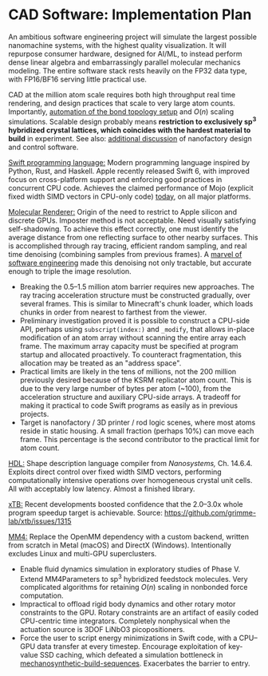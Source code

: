# CAD Software: Implementation Plan

An ambitious software engineering project will simulate the largest possible nanomachine systems, with the highest quality visualization. It will repurpose consumer hardware, designed for AI/ML, to instead perform dense linear algebra and embarrassingly parallel molecular mechanics modeling. The entire software stack rests heavily on the FP32 data type, with FP16/BF16 serving little practical use.

CAD at the million atom scale requires both high throughput real time rendering, and design practices that scale to very large atom counts. Importantly, [automation of the bond topology setup](https://github.com/philipturner/HDL/blob/2025-cleanups/Documentation/API/Reconstruction.md) and $O(n)$ scaling simulations. Scalable design probably means <b>restriction to exclusively sp<sup>3</sup> hybridized crystal lattices, which coincides with the hardest material to build</b> in experiment. See also: [additional discussion](http://apm.bplaced.net/w/index.php?title=Software) of nanofactory design and control software.

[Swift programming language:](https://www.swift.org) Modern programming language inspired by Python, Rust, and Haskell. Apple recently released Swift 6, with improved focus on cross-platform support and enforcing good practices in concurrent CPU code. Achieves the claimed performance of Mojo (explicit fixed width SIMD vectors in CPU-only code) [today](https://web.archive.org/web/20250704141833/https://docs.modular.com/mojo/faq/#will-mojo-be-open-sourced), on all major platforms.

[Molecular Renderer:](https://github.com/philipturner/molecular-renderer) Origin of the need to restrict to Apple silicon and discrete GPUs. Imposter method is not acceptable. Need visually satisfying self-shadowing. To achieve this effect correctly, one must identify the average distance from one reflecting surface to other nearby surfaces. This is accomplished through ray tracing, efficient random sampling, and real time denoising (combining samples from previous frames). A [marvel of software engineering](https://github.com/GPUOpen-LibrariesAndSDKs/FidelityFX-SDK) made this denoising not only tractable, but accurate enough to triple the image resolution.
- Breaking the 0.5&ndash;1.5 million atom barrier requires new approaches. The ray tracing acceleration structure must be constructed gradually, over several frames. This is similar to Minecraft's chunk loader, which loads chunks in order from nearest to farthest from the viewer.
- Preliminary investigation proved it is possible to construct a CPU-side API, perhaps using `subscript(index:)` and `_modify`, that allows in-place modification of an atom array without scanning the entire array each frame. The maximum array capacity must be specified at program startup and allocated proactively. To counteract fragmentation, this allocation may be treated as an "address space".
- Practical limits are likely in the tens of millions, not the 200 million previously desired because of the KSRM replicator atom count. This is due to the very large number of bytes per atom (~100), from the acceleration structure and auxiliary CPU-side arrays. A tradeoff for making it practical to code Swift programs as easily as in previous projects.
- Target is nanofactory / 3D printer / rod logic scenes, where most atoms reside in static housing. A small fraction (perhaps 10%) can move each frame. This percentage is the second contributor to the practical limit for atom count.

[HDL:](https://github.com/philipturner/HDL/tree/2025-cleanups) Shape description language compiler from <i>Nanosystems,</i> Ch. 14.6.4. Exploits direct control over fixed width SIMD vectors, performing computationally intensive operations over homogeneous crystal unit cells. All with acceptably low latency. Almost a finished library.

[xTB:](https://github.com/grimme-lab/xtb) Recent developments boosted confidence that the 2.0&ndash;3.0x whole program speedup target is achievable. Source: https://github.com/grimme-lab/xtb/issues/1315

[MM4:](https://github.com/philipturner/mm4) Replace the OpenMM dependency with a custom backend, written from scratch in Metal (macOS) and DirectX (Windows). Intentionally excludes Linux and multi-GPU superclusters.
- Enable fluid dynamics simulation in exploratory studies of Phase V. Extend MM4Parameters to sp<sup>3</sup> hybridized feedstock molecules. Very complicated algorithms for retaining $O(n)$ scaling in nonbonded force computation.
- Impractical to offload rigid body dynamics and other rotary motor constraints to the GPU. Rotary constraints are an artifact of easily coded CPU-centric time integrators. Completely nonphysical when the actuation source is 3DOF LiNbO3 picopositioners.
- Force the user to script energy minimizations in Swift code, with a CPU&ndash;GPU data transfer at every timestep. Encourage exploitation of key-value SSD caching, which defeated a simulation bottleneck in [mechanosynthetic-build-sequences](https://github.com/philipturner/mechanosynthetic-build-sequences). Exacerbates the barrier to entry.